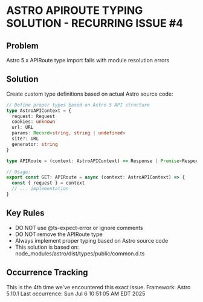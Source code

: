 # ASTRO APIROUTE TYPING SOLUTION - RECURRING ISSUE #4

## Problem
Astro 5.x APIRoute type import fails with module resolution errors

## Solution
Create custom type definitions based on actual Astro source code:

```typescript
// Define proper types based on Astro 5 API structure
type AstroAPIContext = {
  request: Request
  cookies: unknown
  url: URL
  params: Record<string, string | undefined>
  site?: URL
  generator: string
}

type APIRoute = (context: AstroAPIContext) => Response | Promise<Response>

// Usage:
export const GET: APIRoute = async (context: AstroAPIContext) => {
  const { request } = context
  // ... implementation
}
```

## Key Rules
- DO NOT use @ts-expect-error or ignore comments
- DO NOT remove the APIRoute type
- Always implement proper typing based on Astro source code
- This solution is based on: node_modules/astro/dist/types/public/common.d.ts

## Occurrence Tracking
This is the 4th time we've encountered this exact issue.
Framework: Astro 5.10.1
Last occurrence: Sun Jul  6 10:51:05 AM EDT 2025

